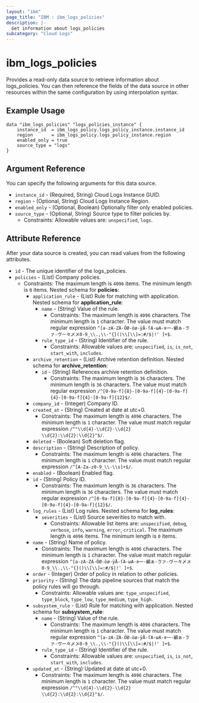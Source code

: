 ```yaml
---
layout: "ibm"
page_title: "IBM : ibm_logs_policies"
description: |-
  Get information about logs_policies
subcategory: "Cloud Logs"
---
```



# ibm_logs_policies

Provides a read-only data source to retrieve information about logs_policies. You can then reference the fields of the data source in other resources within the same configuration by using interpolation syntax.

## Example Usage

```hcl
data "ibm_logs_policies" "logs_policies_instance" {
	instance_id  = ibm_logs_policy.logs_policy_instance.instance_id
	region       = ibm_logs_policy.logs_policy_instance.region
	enabled_only = true
	source_type = "logs"
}
```

## Argument Reference

You can specify the following arguments for this data source.

* `instance_id` - (Required, String)  Cloud Logs Instance GUID.
* `region` - (Optional, String) Cloud Logs Instance Region.
* `enabled_only` - (Optional, Boolean) Optionally filter only enabled policies.
* `source_type` - (Optional, String) Source type to filter policies by.
  * Constraints: Allowable values are: `unspecified`, `logs`.

## Attribute Reference

After your data source is created, you can read values from the following attributes.

* `id` - The unique identifier of the logs_policies.
* `policies` - (List) Company policies.
  * Constraints: The maximum length is `4096` items. The minimum length is `0` items.
Nested schema for **policies**:
	* `application_rule` - (List) Rule for matching with application.
	Nested schema for **application_rule**:
		* `name` - (String) Value of the rule.
		  * Constraints: The maximum length is `4096` characters. The minimum length is `1` character. The value must match regular expression `^[a-zA-ZÀ-ÖØ-öø-ÿĀ-ſΑ-ωА-я一-龥ぁ-ゔァ-ヴー々〆〤0-9_\\.,\\-"{}()\\[\\]=:#/$|!' ]+$`.
		* `rule_type_id` - (String) Identifier of the rule.
		  * Constraints: Allowable values are: `unspecified`, `is`, `is_not`, `start_with`, `includes`.
	* `archive_retention` - (List) Archive retention definition.
	Nested schema for **archive_retention**:
		* `id` - (String) References archive retention definition.
		  * Constraints: The maximum length is `36` characters. The minimum length is `36` characters. The value must match regular expression `/^[0-9a-f]{8}-[0-9a-f]{4}-[0-9a-f]{4}-[0-9a-f]{4}-[0-9a-f]{12}$/`.
	* `company_id` - (Integer) Company ID.
	* `created_at` - (String) Created at date at utc+0.
	  * Constraints: The maximum length is `4096` characters. The minimum length is `1` character. The value must match regular expression `/^"\\d{4}-\\d{2}-\\d{2} \\d{2}:\\d{2}:\\d{2}"$/`.
	* `deleted` - (Boolean) Soft deletion flag.
	* `description` - (String) Description of policy.
	  * Constraints: The maximum length is `4096` characters. The minimum length is `1` character. The value must match regular expression `/^[A-Za-z0-9_\\-\\s]+$/`.
	* `enabled` - (Boolean) Enabled flag.
	* `id` - (String) Policy ID.
	  * Constraints: The maximum length is `36` characters. The minimum length is `36` characters. The value must match regular expression `/^[0-9a-f]{8}-[0-9a-f]{4}-[0-9a-f]{4}-[0-9a-f]{4}-[0-9a-f]{12}$/`.
	* `log_rules` - (List) Log rules.
	Nested schema for **log_rules**:
		* `severities` - (List) Source severities to match with.
		  * Constraints: Allowable list items are: `unspecified`, `debug`, `verbose`, `info`, `warning`, `error`, `critical`. The maximum length is `4096` items. The minimum length is `0` items.
	* `name` - (String) Name of policy.
	  * Constraints: The maximum length is `4096` characters. The minimum length is `1` character. The value must match regular expression `^[a-zA-ZÀ-ÖØ-öø-ÿĀ-ſΑ-ωА-я一-龥ぁ-ゔァ-ヴー々〆〤0-9_\\.,\\-"{}()\\[\\]=:#/$|!' ]+$`.
	* `order` - (Integer) Order of policy in relation to other policies.
	* `priority` - (String) The data pipeline sources that match the policy rules will go through.
	  * Constraints: Allowable values are: `type_unspecified`, `type_block`, `type_low`, `type_medium`, `type_high`.
	* `subsystem_rule` - (List) Rule for matching with application.
	Nested schema for **subsystem_rule**:
		* `name` - (String) Value of the rule.
		  * Constraints: The maximum length is `4096` characters. The minimum length is `1` character. The value must match regular expression `^[a-zA-ZÀ-ÖØ-öø-ÿĀ-ſΑ-ωА-я一-龥ぁ-ゔァ-ヴー々〆〤0-9_\\.,\\-"{}()\\[\\]=:#/$|!' ]+$`.
		* `rule_type_id` - (String) Identifier of the rule.
		  * Constraints: Allowable values are: `unspecified`, `is`, `is_not`, `start_with`, `includes`.
	* `updated_at` - (String) Updated at date at utc+0.
	  * Constraints: The maximum length is `4096` characters. The minimum length is `1` character. The value must match regular expression `/^"\\d{4}-\\d{2}-\\d{2} \\d{2}:\\d{2}:\\d{2}"$/`.

